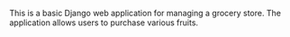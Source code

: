 This is a basic Django web application for managing a grocery store. The application allows users to purchase various fruits.
